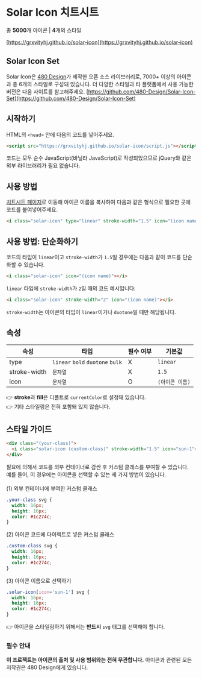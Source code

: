 # Solar Icon 치트시트

총 **5000**개 아이콘 | **4**개의 스타일

[https://grxvityhj.github.io/solar-icon](https://grxvityhj.github.io/solar-icon)

## Solar Icon Set

Solar Icon은 [480 Design](https://www.figma.com/@480design)가 제작한 오픈 소스 라이브러리로, 7000+ 이상의 아이콘과 총 6개의 스타일로 구성돼 있습니다. 더 다양한 스타일과 타 플랫폼에서 사용 가능한 버전은 다음 사이트를 참고해주세요. [https://github.com/480-Design/Solar-Icon-Set](https://github.com/480-Design/Solar-Icon-Set)

## 시작하기

HTML의 `<head>` 안에 다음의 코드를 넣어주세요.

```html
<script src="https://grxvityhj.github.io/solar-icon/script.js"></script>
```

코드는 모두 순수 JavaScript(바닐라 JavaScript)로 작성되었으므로 jQuery와 같은 외부 라이브러리가 필요 없습니다.

## 사용 방법

[치트시트 페이지](https://grxvityhj.github.io/solar-icon)로 이동해 아이콘 이름을 복사하여 다음과 같은 형식으로 필요한 곳에 코드를 붙여넣어주세요.

```html
<i class="solar-icon" type="linear" stroke-width="1.5" icon="(icon name)"></i>
```

## 사용 방법: 단순화하기

코드의 타입이 `linear`이고 `stroke-width`가 `1.5`일 경우에는 다음과 같이 코드를 단순화할 수 있습니다.

```html
<i class="solar-icon" icon="(icon name)"></i>
```

`linear` 타입에 `stroke-width`가 `2`일 때의 코드 예시입니다:

```html
<i class="solar-icon" stroke-width="2" icon="(icon name)"></i>
```

`stroke-width`는 아이콘의 타입이 `linear`이거나 `duotone`일 때만 해당됩니다.

## 속성

| 속성         | 타입                             | 필수 여부 | 기본값          |
| ------------ | -------------------------------- | --------- | --------------- |
| type         | `linear` `bold` `duotone` `bulk` | X         | `linear`        |
| stroke-width | `문자열`                         | X         | `1.5`           |
| icon         | `문자열`                         | O         | `(아이콘 이름)` |

👉 **stroke**과 **fill**은 디폴트로 `currentColor`로 설정돼 있습니다.\
👉 기타 스타일링은 전혀 포함돼 있지 않습니다.

## 스타일 가이드

```html
<div class="(your-class)">
  <i class="solar-icon (custom-class)" stroke-width="1.5" icon="sun-1"></i>
</div>
```

필요에 의해서 코드를 외부 컨테이너로 감싼 후 커스텀 클래스를 부여할 수 있습니다.\
예를 들어, 이 경우에는 아이콘을 선택할 수 있는 세 가지 방법이 있습니다.
\
\
(1) 외부 컨테이너에 부여한 커스텀 클래스

```css
.your-class svg {
  width: 16px;
  height: 16px;
  color: #1c274c;
}
```

(2) 아이콘 코드에 다이렉트로 넣은 커스텀 클래스

```css
.custom-class svg {
  width: 16px;
  height: 16px;
  color: #1c274c;
}
```

(3) 아이콘 이름으로 선택하기

```css
.solar-icon[icon='sun-1'] svg {
  width: 16px;
  height: 16px;
  color: #1c274c;
}
```

👉 아이콘을 스타일링하기 위해서는 **반드시** `svg` 태그를 선택해야 합니다.

### 필수 안내

**이 프로젝트는 아이콘의 출처 및 사용 범위와는 전혀 무관합니다.** 아이콘과 관련된 모든 저작권은 480 Design에게 있습니다.
